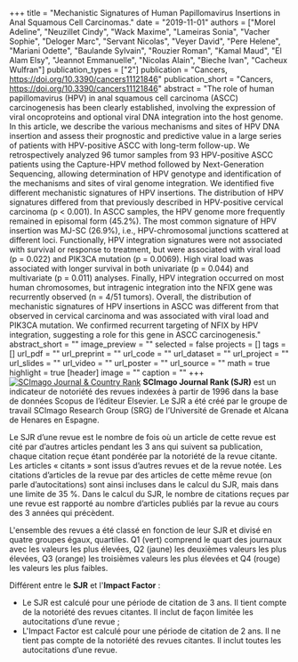 +++
title = "Mechanistic Signatures of Human Papillomavirus Insertions in Anal Squamous Cell Carcinomas."
date = "2019-11-01"
authors = ["Morel Adeline", "Neuzillet Cindy", "Wack Maxime", "Lameiras Sonia", "Vacher Sophie", "Deloger Marc", "Servant Nicolas", "Veyer David", "Pere Helene", "Mariani Odette", "Baulande Sylvain", "Rouzier Roman", "Kamal Maud", "El Alam Elsy", "Jeannot Emmanuelle", "Nicolas Alain", "Bieche Ivan", "Cacheux Wulfran"]
publication_types = ["2"]
publication = "Cancers, https://doi.org/10.3390/cancers11121846"
publication_short = "Cancers, https://doi.org/10.3390/cancers11121846"
abstract = "The role of human papillomavirus (HPV) in anal squamous cell carcinoma (ASCC) carcinogenesis has been clearly established, involving the expression of viral oncoproteins and optional viral DNA integration into the host genome. In this article, we describe the various mechanisms and sites of HPV DNA insertion and assess their prognostic and predictive value in a large series of patients with HPV-positive ASCC with long-term follow-up. We retrospectively analyzed 96 tumor samples from 93 HPV-positive ASCC patients using the Capture-HPV method followed by Next-Generation Sequencing, allowing determination of HPV genotype and identification of the mechanisms and sites of viral genome integration. We identified five different mechanistic signatures of HPV insertions. The distribution of HPV signatures differed from that previously described in HPV-positive cervical carcinoma (p &lt; 0.001). In ASCC samples, the HPV genome more frequently remained in episomal form (45.2%). The most common signature of HPV insertion was MJ-SC (26.9%), i.e., HPV-chromosomal junctions scattered at different loci. Functionally, HPV integration signatures were not associated with survival or response to treatment, but were associated with viral load (p = 0.022) and PIK3CA mutation (p = 0.0069). High viral load was associated with longer survival in both univariate (p = 0.044) and multivariate (p = 0.011) analyses. Finally, HPV integration occurred on most human chromosomes, but intragenic integration into the NFIX gene was recurrently observed (n = 4/51 tumors). Overall, the distribution of mechanistic signatures of HPV insertions in ASCC was different from that observed in cervical carcinoma and was associated with viral load and PIK3CA mutation. We confirmed recurrent targeting of NFIX by HPV integration, suggesting a role for this gene in ASCC carcinogenesis."
abstract_short = ""
image_preview = ""
selected = false
projects = []
tags = []
url_pdf = ""
url_preprint = ""
url_code = ""
url_dataset = ""
url_project = ""
url_slides = ""
url_video = ""
url_poster = ""
url_source = ""
math = true
highlight = true
[header]
image = ""
caption = ""
+++
<a href="https://www.scimagojr.com/journalsearch.php?q=19700188419&amp;tip=sid&amp;exact=no" title="SCImago Journal &amp; Country Rank"><img border="0" src="https://www.scimagojr.com/journal_img.php?id=19700188419" alt="SCImago Journal &amp; Country Rank"  /></a>
**SCImago Journal Rank (SJR)** est un indicateur de notoriété des revues indexées à partir de 1996 dans la base de données Scopus de l’éditeur Elsevier. Le SJR a été créé par le groupe de travail SCImago Research Group (SRG) de l’Université de Grenade et Alcana de Henares en Espagne.  
  
Le SJR d’une revue est le nombre de fois où un article de cette revue est cité par d’autres articles pendant les 3 ans qui suivent sa publication, chaque citation reçue étant pondérée par la notoriété de la revue citante. Les articles « citants » sont issus d’autres revues et de la revue notée. Les citations d’articles de la revue par des articles de cette même revue (on parle d’autocitations) sont ainsi incluses dans le calcul du SJR, mais dans une limite de 35 %. Dans le calcul du SJR, le nombre de citations reçues par une revue est rapporté au nombre d’articles publiés par la revue au cours des 3 années qui précèdent.  
  
L'ensemble des revues a été classé en fonction de leur SJR et divisé en quatre groupes égaux, quartiles. Q1 (vert) comprend le quart des journaux avec les valeurs les plus élevées, Q2 (jaune) les deuxièmes valeurs les plus élevées, Q3 (orange) les troisièmes valeurs les plus élevées et Q4 (rouge) les valeurs les plus faibles.  
  
Différent entre le **SJR** et l'**Impact Factor** :  
- Le SJR est calculé pour une période de citation de 3 ans. Il tient compte de la notoriété des revues citantes. Il inclut de façon limitée les autocitations d’une revue ;  
- L'Impact Factor est calculé pour une période de citation de 2 ans. Il ne tient pas compte de la notoriété des revues citantes. Il inclut toutes les autocitations d’une revue.
